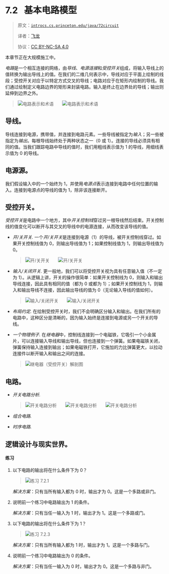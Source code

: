 # 7.2   基本电路模型

> 原文：[`introcs.cs.princeton.edu/java/72circuit`](https://introcs.cs.princeton.edu/java/72circuit)
> 
> 译者：[飞龙](https://github.com/wizardforcel)
> 
> 协议：[CC BY-NC-SA 4.0](https://creativecommons.org/licenses/by-nc-sa/4.0/)


本章节正在大规模施工中。

*电路*是一个相互连接的网络，由*导线*、*电源连接*和*受控开关*组成，将输入导线上的值转换为输出导线上的值。在我们的二维几何表示中，导线对应于平面上绘制的线段；受控开关对应于以特定方式交叉的导线；电路对应于在矩形内绘制的导线。我们通过绘制定义电路边界的矩形来封装电路。输入是终止在边界处的导线；输出则延伸到边界之外。

> ![电路表示和术语](img/da43beaa96e7be09e347ba4cf4f83ea4.png)       ![电路表示和术语](img/5f4174dc4f3af8c53919701a4f795f49.png)

## 导线。

导线连接到电源，携带值，并连接到电路元素。一些导线被指定为*输入*；另一些被指定为*输出*。每根导线始终处于两种状态之一（0 或 1）。连接的导线必须具有相同的值。当我们跟踪电路中导线的值时，我们用粗线表示值为 1 的导线，用细线表示值为 0 的导线。

## 电源源。

我们假设输入中的一个始终为 1，并使用*电源点*表示连接到电路中任何位置的输入。连接到电源点的导线的值为 1，除非该连接断开。

## 受控开关。

*受控开关*是电路中一个地方，其中*开关控制线*穿过另一根导线然后结束。开关控制线的值变化可以断开与其交叉的导线中的电源连接，从而改变该导线的值。

+   *开/关开关.* 一个*开/关开关*是连接到电源（1）的导线，被开关控制线穿过。如果开关控制线值为 0，则输出导线值为 1；如果控制线值为 1，则输出导线值为 0。

    > ![开/关开关](img/b78506f2228489e9ffa88f15a155b77a.png)       ![开/关开关](img/9cc8d2e016929dc8d2cd999188d89444.png)

+   *输入/关闭开关.* 更一般地，我们可以将受控开关视为具有任意输入值（不一定为 1）。从逻辑上讲，开关的操作很简单：如果开关控制线为 0，则输入和输出导线连接，因此具有相同的值（都为 0 或都为 1）；如果开关控制线为 1，则输入和输出导线不连接，因此输出导线的值为 0（无论输入导线的值如何）。

    > ![输入/关闭开关](img/f200678f66471bd56b875a5524bd609f.png)       ![输入/关闭开关](img/5ef79c79f9c86351b3de6054911e648f.png)

+   *布局约定.* 在绘制受控开关时，我们不会明确区分输入和输出。在我们所有的电路中，这种区分是清晰的，因为输入始终是连接到电源或另一个开关的导线。

+   *一个物理例子.* 在*继电器*中，控制线连接到一个电磁铁，它吸引一个小金属片，可以连接输入导线和输出导线，但也连接到一个弹簧。如果电磁铁关闭，弹簧保持输入连接到输出；如果电磁铁打开，它施加的力比弹簧更大，以拉动连接件以断开输入和输出之间的连接。

    > ![继电器（受控开关）解剖图](img/1367821c38971119966ed7ce461285be.png)

## 电路。

+   *开关电路分析.*

    > ![开关电路分析](img/9cbef767f5bbd1f6416104973baa4151.png)       ![开关电路分析](img/e268b9f717dad1298c96c79c80734587.png)       ![开关电路分析](img/cd2093a74f773df833b27bffc8753bbb.png)

+   *组合电路.*

+   *时序电路.*

## 逻辑设计与现实世界。

#### 练习

1.  以下电路的输出将在什么条件下为 0？

    > ![练习 7.2.1](img/77ea6ba03f7fce623a2776232d072a81.png)

    *解决方案*：只有当所有输入都为 0 时，输出才为 0。这是一个多路或非门。

1.  说明前一个练习中电路输出为 1 的条件。

    *解决方案*：只有当任一输入为 1 时，输出才为 1。这是一个多路或门。

1.  以下电路的输出将在什么条件下为 1？

    > ![练习 7.2.3](img/b8df9160b42ada93c45196f2823824f6.png)

    *解决方案*：只有当所有输入都为 1 时，输出才为 1。这是一个多路与门。

1.  说明前一个练习中电路输出为 0 的条件。

    *解决方案*：只有当任一输入为 0 时，输出才为 0。这是一个多路与非门。
